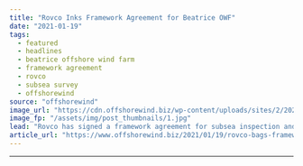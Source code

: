 ```yaml
---
title: "Rovco Inks Framework Agreement for Beatrice OWF"
date: "2021-01-19"
tags: 
  - featured
  - headlines
  - beatrice offshore wind farm
  - framework agreement
  - rovco
  - subsea survey
  - offshorewind
source: "offshorewind"
image_url: "https://cdn.offshorewind.biz/wp-content/uploads/sites/2/2021/01/19111029/Rovco_.jpg"
image_fp: "/assets/img/post_thumbnails/1.jpg"
lead: "Rovco has signed a framework agreement for subsea inspection and survey works on the"
article_url: "https://www.offshorewind.biz/2021/01/19/rovco-bags-framework-agreement-for-beatrice-owf/"
---
```


---
